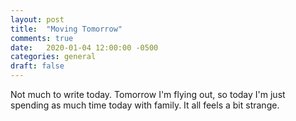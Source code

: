 ```yaml
---
layout: post
title:  "Moving Tomorrow"
comments: true
date:   2020-01-04 12:00:00 -0500
categories: general
draft: false
---
```


Not much to write today. Tomorrow I'm flying out, so today I'm just spending as much time today with family. It all feels a bit strange.